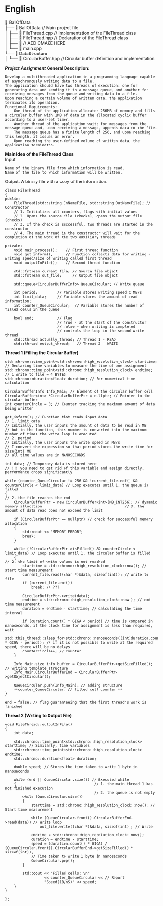 # English  

📁 BallOfData  
├── 📁 BallOfData  // Main project file  
│   ├── 📄 FileThread.cpp // Implementation of the FileThread class      
│   ├── 📄 FileThread.hpp // Declaration of the FileThread class  
│   ├── 📄 // ADD CMAKE HERE      
│   └── 📄 main.cpp    
└──  📁 DataStructure      
│       └── 📄 CircularBuffer.hpp // Circular buffer definition and implementation   

***Project Assignment***
**General Description:**

    Develop a multithreaded application in a programming language capable of asynchronously writing data to a file.
    The application should have two threads of execution: one for generating data and sending it to a message queue, and another for receiving messages from the queue and writing data to a file.
    Upon reaching a certain volume of written data, the application terminates its operation.
    Functional Requirements:
        One thread of the application allocates 256MB of memory and fills a circular buffer with 1MB of data in the allocated cyclic buffer according to a user-set timer.
        Another thread of the application waits for messages from the message queue and, upon receiving a message, appends data to the file.
        The message queue has a finite length of 256, and upon reaching this length, it issues an error.
        Upon reaching the user-defined volume of written data, the application terminates.

**Main Idea of the FileThread Class**  
Input:

    Name of the binary file from which information is read.
    Name of the file to which information will be written.

Output:
A binary file with a copy of the information.
````
class FileThread
{
public:
    FileThread(std::string InNameFile, std::string OutNameFile); // Constructor
    // 1. Initializes all counters, flags with initial values
    // 2. Opens the source file (checks), opens the output file (checks)
    // 3. If the check is successful, two threads are started in the constructor
    // 4. The main thread in the constructor will wait for the completion of the work of the two auxiliary threads  

private:
    void main_process();    // First thread function
    void get_inform();      // Function collects data for writing - writing speed/size of writing called first thread
    void outputInFile();    // Second thread function  

    std::fstream current_file; // Source file object  
    std::fstream out_file;     // Output file object  

    std::queue<CircularBufferInfo> QueueCircular; // Write queue  

    int period;         // Variable stores writing speed X MB/s
    int limit_data;     // Variable stores the amount of read information;  
    int counter_QueueCircular;  // Variable stores the number of filled cells in the queue  

    bool end;           // Flag
                        // true - at the start of the constructor
                        // false - when writing is completed
                        // controls the loop in the second write thread
    std::thread actually_thread; // Thread 1 - READ  
    std::thread output_thread;   // Thread 2 - WRITE
````

**Thread 1 (Filling the Circular Buffer)**
````
std::chrono::time_point<std::chrono::high_resolution_clock> starttime; // Declaring time variables to measure the time of one assignment
std::chrono::time_point<std::chrono::high_resolution_clock> endtime; // 1 write to file = 4 BYTES
std::chrono::duration<float> duration; // For numerical time calculation

CircularBufferInfo Info_Main; // Element of the circular buffer cell
CircularBuffer<int> *CircularBufferPtr = nullptr; // Pointer to the circular buffer
int counterCircle = 0; // Counter tracking the maximum amount of data being written

get_inform(); // Function that reads input data
// 1. limit_data
// Initially, the user inputs the amount of data to be read in MB
// but in the function, this number is converted into the maximum number of times the write loop is executed
// 2. period
// Initially, the user inputs the write speed in MB/s
// I convert the expression so that period stores the write time for size(int) MB
// all time values are in NANOSECONDS

int data; // Temporary data is stored here
// !!! you need to get rid of this variable and assign directly, performance drops significantly

while (counter_QueueCircular != 256 && !current_file.eof() && counterCircle < limit_data) // Loop executes until 1. the queue is filled
{                                                                                     // 2. the file reaches the end
    CircularBufferPtr = new CircularBuffer<int>(MB_INT256); // dynamic memory allocation                                      // 3. the amount of data read does not exceed the limit

    if (CircularBufferPtr == nullptr) // check for successful memory allocation
    {
        std::cout << "MEMORY ERROR";
        break;
    }

    while (!CircularBufferPtr->isFilled() && counterCircle < limit_data) // Loop executes until 1. the circular buffer is filled
    {                                                                      // 2. the limit of write values is not reached
        starttime = std::chrono::high_resolution_clock::now(); // start time measurement
        current_file.read((char *)&data, sizeof(int)); // write to file
        if (current_file.eof())
            break; // ???

        CircularBufferPtr->write(data);
        endtime = std::chrono::high_resolution_clock::now(); // end time measurement
        duration = endtime - starttime; // calculating the time interval

        if (duration.count() * GIGA < period) // time is compared in nanoseconds, if the clock time for assignment is less than required, wait
            std::this_thread::sleep_for(std::chrono::nanoseconds((int)duration.count() * GIGA - period)); // if it is not possible to write at the required speed, there will be no delays
        counterCircle++; // counter
    }

    Info_Main.size_info_buffer = CircularBufferPtr->getSizeFilled(); // writing template structure
    Info_Main.CircularBufferEnd = CircularBufferPtr->getObjectCircular();

    QueueCircular.push(Info_Main); // adding structure
    ++counter_QueueCircular; // filled cell counter ++
}

end = false; // flag guaranteeing that the first thread's work is finished
````
**Thread 2 (Writing to Output File)**
````
void FileThread::outputInFile()
{
    int data;

    std::chrono::time_point<std::chrono::high_resolution_clock> starttime; // Similarly, time variables
    std::chrono::time_point<std::chrono::high_resolution_clock> endtime;
    std::chrono::duration<float> duration;

    double speed; // Stores the time taken to write 1 byte in nanoseconds

    while (end || QueueCircular.size()) // Executed while
    {                                    // 1. the main thread 1 has not finished execution
                                         // 2. the queue is not empty
        while (QueueCircular.size())
        {
            starttime = std::chrono::high_resolution_clock::now(); // Start time measurement

            while (QueueCircular.front().CircularBufferEnd->read(data)) // Write loop
                out_file.write((char *)&data, sizeof(int)); // Write

            endtime = std::chrono::high_resolution_clock::now();
            duration = endtime - starttime;
            speed = (duration.count() * GIGA) / (QueueCircular.front().CircularBufferEnd->getSizeFilled() * sizeof(int));
            // Time taken to write 1 byte in nanoseconds
            QueueCircular.pop();
        }

        std::cout << "Filled cells: \n"
                  << counter_QueueCircular << // Report
                  "Speed(1B/nS)" << speed;
    }
}

};
````



